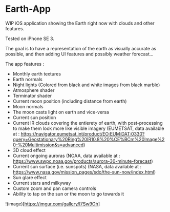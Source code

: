 # Earth-App

WIP iOS application showing the Earth right now with clouds and other features.

Tested on iPhone SE 3.

The goal is to have a representation of the earth as visually accurate as possible, and then adding UI features and possibly weather forecast...

The app features :

- Monthly earth textures
- Earth normals
- Night lights (Colored from black and white images from black marble)
- Atmosphere shader
- Terminator shader
- Current moon position (including distance from earth)
- Moon normals
- The moon casts light on earth and vice-versa
- Current sun position
- Current IR clouds covering the entierety of earth, with post-processing to make them look more like visible imagery (EUMETSAT, data available at : https://navigator.eumetsat.int/product/EO:EUM:DAT:0330?query=Geostationary%20Ring%20IR10.8%20%CE%BCm%20Image%20-%20Multimission&s=advanced)
- 3D cloud effect
- Current ongoing auroras (NOAA, data available at : https://www.swpc.noaa.gov/products/aurora-30-minute-forecast)
- Current sun surface (i.e. sunspots) (NASA, data available at : https://www.nasa.gov/mission_pages/sdo/the-sun-now/index.html)
- Sun glare effect
- Current stars and milkyway
- Custom zoom and pan camera controls
- Ability to tap on the sun or the moon to go towards it

!(image)[https://imgur.com/gallery/l7Sw9Oh]
